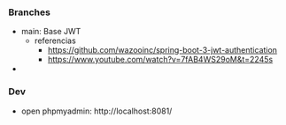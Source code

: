 ### Branches
* main: Base JWT
  * referencias
    * https://github.com/wazooinc/spring-boot-3-jwt-authentication
    * https://www.youtube.com/watch?v=7fAB4WS29oM&t=2245s
* 

### Dev
* open phpmyadmin: http://localhost:8081/
